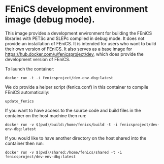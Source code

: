 # FEniCS development environment image (debug mode).

This image provides a development environment for building the FEniCS libraries
with PETSc and SLEPc compiled in debug mode. It does not provide an
installation of FEniCS. It is intended for users who want to build their own
version of FEniCS.  It also serves as a base image for
<https://hub.docker.com/u/fenicsproject/dev>, which does provide the
development version of FEniCS.

To launch the container:

    docker run -t -i fenicsproject/dev-env-dbg:latest

We do provide a helper script (fenics.conf) in this container to
compile FEniCS automatically:

    update_fenics

If you want to have access to the source code and build files in the
container on the host machine then run:

    docker run -v $(pwd)/build:/home/fenics/build -t -i fenicsproject/dev-env-dbg:latest

If you would like to have another directory on the host shared into the
container then run:

    docker run -v $(pwd)/shared:/home/fenics/shared -t -i fenicsproject/dev-env-dbg:latest
